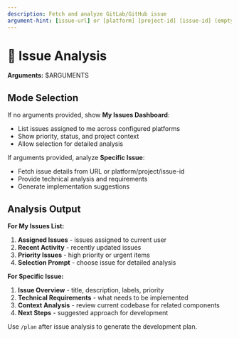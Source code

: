 ```yaml
---
description: Fetch and analyze GitLab/GitHub issue
argument-hint: [issue-url] or [platform] [project-id] [issue-id] (empty to list my issues)
---
```


# 🎯 Issue Analysis

**Arguments:** $ARGUMENTS

## Mode Selection

If no arguments provided, show **My Issues Dashboard**:
- List issues assigned to me across configured platforms
- Show priority, status, and project context
- Allow selection for detailed analysis

If arguments provided, analyze **Specific Issue**:
- Fetch issue details from URL or platform/project/issue-id
- Provide technical analysis and requirements
- Generate implementation suggestions

## Analysis Output

**For My Issues List:**
1. **Assigned Issues** - issues assigned to current user
2. **Recent Activity** - recently updated issues
3. **Priority Issues** - high priority or urgent items
4. **Selection Prompt** - choose issue for detailed analysis

**For Specific Issue:**
1. **Issue Overview** - title, description, labels, priority
2. **Technical Requirements** - what needs to be implemented
3. **Context Analysis** - review current codebase for related components
4. **Next Steps** - suggested approach for development

Use `/plan` after issue analysis to generate the development plan.

